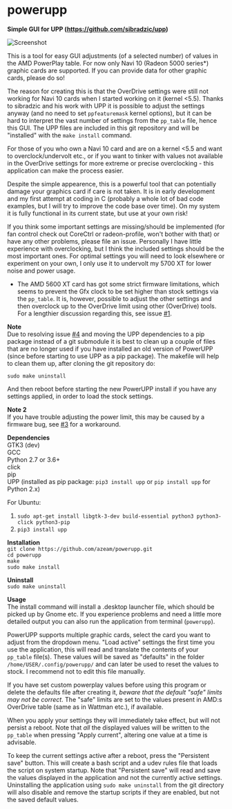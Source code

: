 # powerupp
**Simple GUI for UPP (https://github.com/sibradzic/upp)**

![Screenshot](http://bufonaturvard.se/pics/poweruppscreenshot2.png)

This is a tool for easy GUI adjustments (of a selected number) of values in the AMD PowerPlay table. For now only Navi 10 (Radeon 5000 series*) graphic cards are supported. If you can provide data for other graphic cards, please do so!

The reason for creating this is that the OverDrive settings were still not working for Navi 10 cards when I started working on it (kernel <5.5). Thanks to sibradzic and his work with UPP it is possible to adjust the settings anyway (and no need to set `ppfeaturemask` kernel options), but it can be hard to interpret the vast number of settings from the `pp_table` file, hence this GUI. The UPP files are included in this git repository and will be "installed" with the `make install` command.

For those of you who own a Navi 10 card and are on a kernel <5.5 and want to overclock/undervolt etc., or if you want to tinker with values not available in the OverDrive settings for more extreme or precise overclocking - this application can make the process easier.

Despite the simple appearence, this is a powerful tool that can potentially damage your graphics card if care is not taken. It is in early development and my first attempt at coding in C (probably a whole lot of bad code examples, but I will try to improve the code base over time). On my system it is fully functional in its current state, but use at your own risk!

If you think some important settings are missing/should be implemented (for fan control check out CoreCtrl or radeon-profile, won't bother with that) or have any other problems, please file an issue. Personally I have little experience with overclocking, but I think the included settings should be the most important ones. For optimal settings you will need to look elsewhere or experiment on your own, I only use it to undervolt my 5700 XT for lower noise and power usage.

* The AMD 5600 XT card has got some strict firmware limitations, which seems to prevent the Gfx clock to be set higher than stock settings via the `pp_table`. It is, however, possible to adjust the other settings and then overclock up to the OverDrive limit using other (OverDrive) tools. For a lengthier discussion regarding this, see issue [#1](https://github.com/azeam/powerupp/issues/1).

**Note**  
Due to resolving issue [#4](https://github.com/azeam/powerupp/issues/4) and moving the UPP dependencies to a pip package instead of a git submodule it is best to clean up a couple of files that are no longer used if you have installed an old version of PowerUPP (since before starting to use UPP as a pip package). The makefile will help to clean them up, after cloning the git repository do:

`sudo make uninstall`  

And then reboot before starting the new PowerUPP install if you have any settings applied, in order to load the stock settings.

**Note 2**  
If you have trouble adjusting the power limit, this may be caused by a firmware bug, see [#3](https://github.com/azeam/powerupp/issues/3) for a workaround.

**Dependencies**  
GTK3 (dev)  
GCC  
Python 2.7 or 3.6+  
click  
pip  
UPP (installed as pip package: `pip3 install upp` or `pip install upp` for Python 2.x)

For Ubuntu:  
1. `sudo apt-get install libgtk-3-dev build-essential python3 python3-click python3-pip`  
2. `pip3 install upp`

**Installation**  
`git clone https://github.com/azeam/powerupp.git`  
`cd powerupp`  
`make`  
`sudo make install`

**Uninstall**  
`sudo make uninstall`  

**Usage**  
The install command will install a .desktop launcher file, which should be picked up by Gnome etc. If you experience problems and need a little more detailed output you can also run the application from terminal (`powerupp`).

PowerUPP supports multiple graphic cards, select the card you want to adjust from the dropdown menu. "Load active" settings the first time you use the application, this will read and translate the contents of your `pp_table` file(s). These values will be saved as "defaults" in the folder `/home/USER/.config/powerupp/` and can later be used to reset the values to stock. I recommend not to edit this file manually. 

If you have set custom powerplay values before using this program or delete the defaults file after creating it, *beware that the default "safe" limits may not be correct*. The "safe" limits are set to the values present in AMD:s OverDrive table (same as in Wattman etc.), if available.

When you apply your settings they will immediately take effect, but will not persist a reboot. Note that *all* the displayed values will be written to the `pp_table` when pressing "Apply current", altering one value at a time is advisable. 

To keep the current settings active after a reboot, press the "Persistent save" button. This will create a bash script and a udev rules file that loads the script on system startup. Note that "Persistent save" will read and save the values displayed in the application and not the currently active settings. Uninstalling the application using `sudo make uninstall` from the git directory will also disable and remove the startup scripts if they are enabled, but not the saved default values.